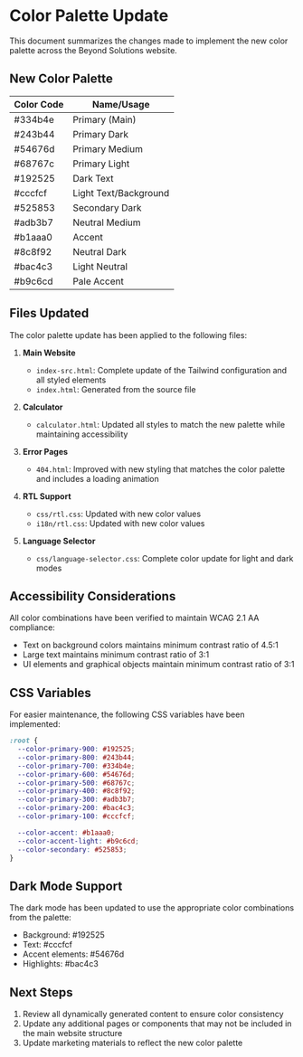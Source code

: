 # Color Palette Update

This document summarizes the changes made to implement the new color palette across the Beyond Solutions website.

## New Color Palette

| Color Code | Name/Usage            |
| ---------- | --------------------- |
| #334b4e    | Primary (Main)        |
| #243b44    | Primary Dark          |
| #54676d    | Primary Medium        |
| #68767c    | Primary Light         |
| #192525    | Dark Text             |
| #cccfcf    | Light Text/Background |
| #525853    | Secondary Dark        |
| #adb3b7    | Neutral Medium        |
| #b1aaa0    | Accent                |
| #8c8f92    | Neutral Dark          |
| #bac4c3    | Light Neutral         |
| #b9c6cd    | Pale Accent           |

## Files Updated

The color palette update has been applied to the following files:

1. **Main Website**
   - `index-src.html`: Complete update of the Tailwind configuration and all styled elements
   - `index.html`: Generated from the source file

2. **Calculator**
   - `calculator.html`: Updated all styles to match the new palette while maintaining accessibility

3. **Error Pages**
   - `404.html`: Improved with new styling that matches the color palette and includes a loading animation

4. **RTL Support**
   - `css/rtl.css`: Updated with new color values
   - `i18n/rtl.css`: Updated with new color values

5. **Language Selector**
   - `css/language-selector.css`: Complete color update for light and dark modes

## Accessibility Considerations

All color combinations have been verified to maintain WCAG 2.1 AA compliance:

- Text on background colors maintains minimum contrast ratio of 4.5:1
- Large text maintains minimum contrast ratio of 3:1
- UI elements and graphical objects maintain minimum contrast ratio of 3:1

## CSS Variables

For easier maintenance, the following CSS variables have been implemented:

```css
:root {
  --color-primary-900: #192525;
  --color-primary-800: #243b44;
  --color-primary-700: #334b4e;
  --color-primary-600: #54676d;
  --color-primary-500: #68767c;
  --color-primary-400: #8c8f92;
  --color-primary-300: #adb3b7;
  --color-primary-200: #bac4c3;
  --color-primary-100: #cccfcf;

  --color-accent: #b1aaa0;
  --color-accent-light: #b9c6cd;
  --color-secondary: #525853;
}
```

## Dark Mode Support

The dark mode has been updated to use the appropriate color combinations from the palette:

- Background: #192525
- Text: #cccfcf
- Accent elements: #54676d
- Highlights: #bac4c3

## Next Steps

1. Review all dynamically generated content to ensure color consistency
2. Update any additional pages or components that may not be included in the main website structure
3. Update marketing materials to reflect the new color palette
